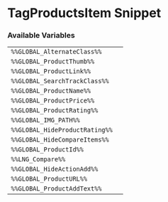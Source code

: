 # TagProductsItem Snippet

### Available Variables
|||
|---|---|
| `%%GLOBAL_AlternateClass%%` |
| `%%GLOBAL_ProductThumb%%` |
| `%%GLOBAL_ProductLink%%` |
| `%%GLOBAL_SearchTrackClass%%` |
| `%%GLOBAL_ProductName%%` |
| `%%GLOBAL_ProductPrice%%` |
| `%%GLOBAL_ProductRating%%` |
| `%%GLOBAL_IMG_PATH%%` |
| `%%GLOBAL_HideProductRating%%` |
| `%%GLOBAL_HideCompareItems%%` |
| `%%GLOBAL_ProductId%%` |
| `%%LNG_Compare%%` |
| `%%GLOBAL_HideActionAdd%%` |
| `%%GLOBAL_ProductURL%%` |
| `%%GLOBAL_ProductAddText%%` |
